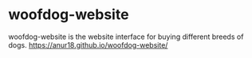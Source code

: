 # woofdog-website
 woofdog-website is the website interface for buying different breeds of dogs.
https://anur18.github.io/woofdog-website/
